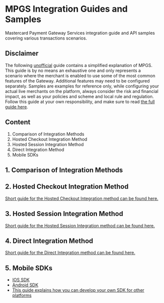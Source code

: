 # MPGS Integration Guides and Samples
Mastercard Payment Gateway Services integration guide and API samples covering various transactions scenarios.

## Disclaimer
The following <ins>unofficial</ins> guide contains a simplified explanation of MPGS. This guide is by no means an exhaustive one and only represents a scenario where the merchant is enabled to use some of the most common features of the Gateway. Additional features may need to be configured separately. Samples are examples for reference only, while configuring your actual live merchants on the platform, always consider the risk and financial impact, as well as your policies and scheme and local rule and regulation. Follow this guide at your own responsibility, and make sure to read [the full guide here](https://ap-gateway.mastercard.com/api/documentation/integrationGuidelines/index.html?locale=en_US).

## Content
1. Comparison of Integration Methods
2. Hosted Checkout Integration Method
3. Hosted Session Integration Method
4. Direct Integration Method
5. Mobile SDKs

## 1. Comparison of Integration Methods


## 2. Hosted Checkout Integration Method
[Short guide for the Hosted Checkout Integration method can be found here.]()

## 3. Hosted Session Integration Method
[Short guide for the Hosted Session Integration method can be found here.]()

## 4. Direct Integration Method
[Short guide for the Direct Integration method can be found here.]()

## 5. Mobile SDKs
- [IOS SDK](https://github.com/Mastercard-Gateway/gateway-ios-sdk)
- [Android SDK](https://github.com/Mastercard-Gateway/gateway-android-sdk)
- [This guide explains how you can develop your own SDK for other platforms]()

